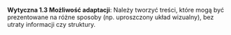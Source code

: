 **Wytyczna 1.3 Możliwość adaptacji**: Należy tworzyć treści, które mogą być prezentowane na różne sposoby (np. uproszczony układ wizualny), bez utraty informacji czy struktury.



